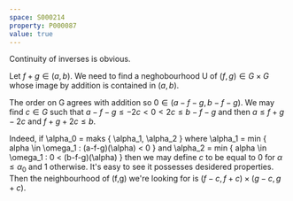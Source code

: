 ```yaml
---
space: S000214
property: P000087
value: true
---
```


Continuity of inverses is obvious.

Let $f + g \in (a,b)$. We need to find a neghobourhood U of $(f,g) \in G \times G$
whose image by addition is contained in $(a,b)$.

The order on G agrees with addition so $0 \in (a-f-g, b-f-g)$.
We may find $c \in G$ such that 
$a-f-g \leq -2c < 0 < 2c \leq b-f-g$
and then $a \leq f+g-2c$ and $f+g+2c \leq b$.

Indeed, if
\alpha_0 = maks \{ \alpha_1, \alpha_2 \} where 
\alpha_1 = min \{ alpha \in \omega_1 : (a-f-g)(\alpha) < 0 \} and 
\alpha_2 = min \{ alpha \in \omega_1 : 0 < (b-f-g)(\alpha) \}
then we may define $c$ to be equal to 0 for $\alpha \leq \alpha_0$ and 1 otherwise.
It's easy to see it possesses desidered properties. 
Then the neighbourhood of (f,g) we're looking for is $(f-c, f+c) \times (g-c, g+c)$.
